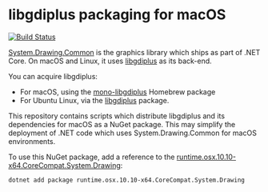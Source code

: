 # libgdiplus packaging for macOS

[![Build Status](https://dev.azure.com/corecompat/libgdiplus/_apis/build/status/CoreCompat.libgdiplus-packaging?branchName=master)](https://dev.azure.com/corecompat/libgdiplus/_build/latest?definitionId=1?branchName=master)

[System.Drawing.Common](https://www.nuget.org/packages/System.Drawing.Common) is the graphics library which ships as part of .NET Core.
On macOS and Linux, it uses [libgdiplus](https://github.com/mono/libgdiplus) as its back-end.

You can acquire libgdiplus:
- For macOS, using the [mono-libgdiplus](https://formulae.brew.sh/formula/mono-libgdiplus)
Homebrew package
- For Ubuntu Linux, via the [libgdiplus](https://packages.ubuntu.com/search?keywords=libgdiplus&searchon=names&suite=all&section=all) package.

This repository contains scripts which distribute libgdiplus and its dependencies for macOS as a NuGet package. This may simplify
the deployment of .NET code which uses System.Drawing.Common for macOS environments.

To use this NuGet package, add a reference to the [runtime.osx.10.10-x64.CoreCompat.System.Drawing](https://www.nuget.org/packages/runtime.osx.10.10-x64.CoreCompat.System.Drawing):

```
dotnet add package runtime.osx.10.10-x64.CoreCompat.System.Drawing
```
